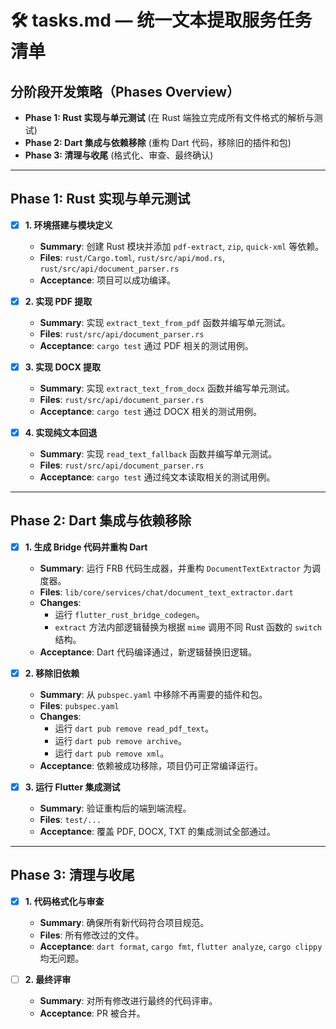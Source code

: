 # 🛠 tasks.md — 统一文本提取服务任务清单

## 分阶段开发策略（Phases Overview）

- **Phase 1: Rust 实现与单元测试** (在 Rust 端独立完成所有文件格式的解析与测试)
- **Phase 2: Dart 集成与依赖移除** (重构 Dart 代码，移除旧的插件和包)
- **Phase 3: 清理与收尾** (格式化、审查、最终确认)

---

## Phase 1: Rust 实现与单元测试

- [x] **1. 环境搭建与模块定义**
  - **Summary**: 创建 Rust 模块并添加 `pdf-extract`, `zip`, `quick-xml` 等依赖。
  - **Files**: `rust/Cargo.toml`, `rust/src/api/mod.rs`, `rust/src/api/document_parser.rs`
  - **Acceptance**: 项目可以成功编译。

- [x] **2. 实现 PDF 提取**
  - **Summary**: 实现 `extract_text_from_pdf` 函数并编写单元测试。
  - **Files**: `rust/src/api/document_parser.rs`
  - **Acceptance**: `cargo test` 通过 PDF 相关的测试用例。

- [x] **3. 实现 DOCX 提取**
  - **Summary**: 实现 `extract_text_from_docx` 函数并编写单元测试。
  - **Files**: `rust/src/api/document_parser.rs`
  - **Acceptance**: `cargo test` 通过 DOCX 相关的测试用例。

- [x] **4. 实现纯文本回退**
  - **Summary**: 实现 `read_text_fallback` 函数并编写单元测试。
  - **Files**: `rust/src/api/document_parser.rs`
  - **Acceptance**: `cargo test` 通过纯文本读取相关的测试用例。

---

## Phase 2: Dart 集成与依赖移除

- [x] **1. 生成 Bridge 代码并重构 Dart**
  - **Summary**: 运行 FRB 代码生成器，并重构 `DocumentTextExtractor` 为调度器。
  - **Files**: `lib/core/services/chat/document_text_extractor.dart`
  - **Changes**:
    - 运行 `flutter_rust_bridge_codegen`。
    - `extract` 方法内部逻辑替换为根据 `mime` 调用不同 Rust 函数的 `switch` 结构。
  - **Acceptance**: Dart 代码编译通过，新逻辑替换旧逻辑。

- [x] **2. 移除旧依赖**
  - **Summary**: 从 `pubspec.yaml` 中移除不再需要的插件和包。
  - **Files**: `pubspec.yaml`
  - **Changes**:
    - 运行 `dart pub remove read_pdf_text`。
    - 运行 `dart pub remove archive`。
    - 运行 `dart pub remove xml`。
  - **Acceptance**: 依赖被成功移除，项目仍可正常编译运行。

- [x] **3. 运行 Flutter 集成测试**
  - **Summary**: 验证重构后的端到端流程。
  - **Files**: `test/...`
  - **Acceptance**: 覆盖 PDF, DOCX, TXT 的集成测试全部通过。

---

## Phase 3: 清理与收尾

- [x] **1. 代码格式化与审查**
  - **Summary**: 确保所有新代码符合项目规范。
  - **Files**: 所有修改过的文件。
  - **Acceptance**: `dart format`, `cargo fmt`, `flutter analyze`, `cargo clippy` 均无问题。

- [ ] **2. 最终评审**
  - **Summary**: 对所有修改进行最终的代码评审。
  - **Acceptance**: PR 被合并。
